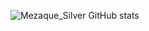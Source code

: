 ![Mezaque_Silver GitHub stats](https://github-readme-stats.vercel.app/api?username=Guckesh&show_icons=true&theme=midnight-purple)
